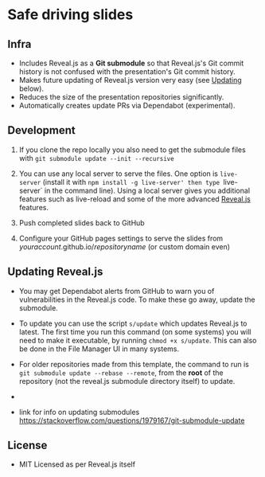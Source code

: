 # Safe driving slides


## Infra

* Includes Reveal.js as a **Git submodule** so that Reveal.js's Git commit history is not confused with the presentation's Git commit history.
* Makes future updating of Reveal.js version very easy (see [Updating](#updating-revealjs) below).
* Reduces the size of the presentation repositories significantly.
* Automatically creates update PRs via Dependabot (experimental).

## Development

1. If you clone the repo locally you also need to get the submodule files with `git submodule update --init --recursive`

2. You can use any local server to serve the files. One option is `live-server` (install it with `npm install -g live-server' then type `live-server` in the command line). Using a local server gives you additional features such as live-reload and some of the more advanced [Reveal.js](https://github.com/hakimel/reveal.js) features.

3. Push completed slides back to GitHub

4. Configure your GitHub pages settings to serve the slides from _youraccount_.github.io/_repositoryname_ (or custom domain even)

## Updating Reveal.js

* You may get Dependabot alerts from GitHub to warn you of vulnerabilities in the Reveal.js code. To make these go away, update the submodule.

* To update you can use the script `s/update` which updates Reveal.js to latest. The first time you run this command (on some systems) you will need to make it executable, by running `chmod +x s/update`. This can also be done in the File Manager UI in many systems.

* For older repositories made from this template, the command to run is `git submodule update --rebase --remote`, from the **root** of the repository (not the reveal.js submodule directory itself) to update.
*
* link for info on updating submodules https://stackoverflow.com/questions/1979167/git-submodule-update

## License

* MIT Licensed as per Reveal.js itself

